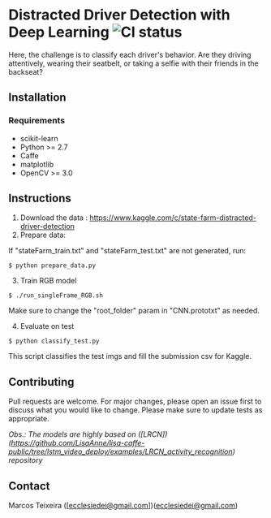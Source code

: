 # Distracted Driver Detection with Deep Learning ![CI status](https://img.shields.io/badge/build-passing-brightgreen.svg)

Here, the challenge is to classify each driver's behavior. Are they driving attentively, wearing their seatbelt, or taking a selfie with their friends in the backseat?


## Installation

### Requirements
* scikit-learn
* Python >= 2.7
* Caffe
* matplotlib
* OpenCV >= 3.0   

## Instructions  

1. Download the data : https://www.kaggle.com/c/state-farm-distracted-driver-detection
2. Prepare data:

If "stateFarm_train.txt" and "stateFarm_test.txt" are not generated, run:

```
$ python prepare_data.py
```


3. Train RGB model
```
$ ./run_singleFrame_RGB.sh
```
Make sure to change the "root_folder" param in "CNN.prototxt" as needed.


4. Evaluate on test
```
$ python classify_test.py
```

This script classifies the test imgs and fill the submission csv for Kaggle.




## Contributing
Pull requests are welcome. For major changes, please open an issue first to discuss what you would like to change. Please make sure to update tests as appropriate.

_Obs.: The models are highly based on ([LRCN])(https://github.com/LisaAnne/lisa-caffe-public/tree/lstm_video_deploy/examples/LRCN_activity_recognition) repository_

## Contact
Marcos Teixeira ([ecclesiedei@gmail.com])(ecclesiedei@gmail.com)
